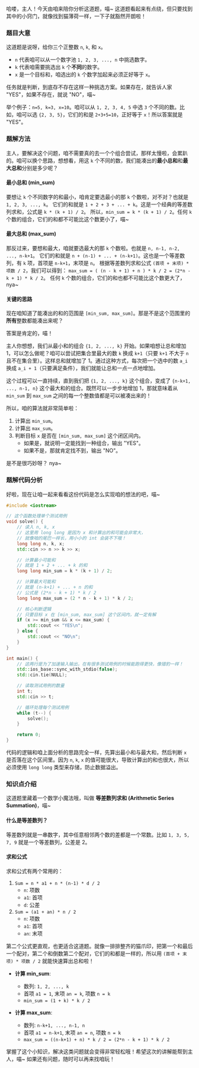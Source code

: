 哈喽，主人！今天由咱来陪你分析这道题，喵~ 这道题看起来有点绕，但只要找到其中的小窍门，就像找到猫薄荷一样，一下子就豁然开朗啦！

### 题目大意

这道题是说呀，给你三个正整数 `n`, `k`, 和 `x`。

*   `n` 代表咱可以从一个数字池 `1, 2, 3, ..., n` 中挑选数字。
*   `k` 代表咱需要挑选出 `k` 个**不同**的数字。
*   `x` 是一个目标和，咱选出的 `k` 个数字加起来必须正好等于 `x`。

任务就是判断，到底存不存在这样一种挑选方案。如果存在，就告诉人家 "YES"，如果不存在，就说 "NO"，喵~

举个例子：`n=5, k=3, x=10`。咱可以从 `1, 2, 3, 4, 5` 中选 `3` 个不同的数。比如，咱可以选 `{2, 3, 5}`，它们的和是 `2+3+5=10`，正好等于 `x`！所以答案就是 "YES"。

### 题解方法

主人，要解决这个问题，咱不需要真的去一个个组合尝试，那样太慢啦，会累趴的。咱可以换个思路，想想看，用这 `k` 个不同的数，我们能凑出的**最小总和**和**最大总和**分别是多少呢？

#### 最小总和 (min_sum)

要想让 `k` 个不同数字的和最小，咱肯定要选最小的那 `k` 个数啦，对不对？也就是 `1, 2, 3, ..., k`。
它们的和就是 `1 + 2 + 3 + ... + k`。这是一个经典的等差数列求和，公式是 `k * (k + 1) / 2`。
所以，`min_sum = k * (k + 1) / 2`。任何 `k` 个数的组合，它们的和都不可能比这个数更小了，喵~

#### 最大总和 (max_sum)

那反过来，要想和最大，咱就要选最大的那 `k` 个数啦。也就是 `n, n-1, n-2, ..., n-k+1`。
它们的和就是 `n + (n-1) + ... + (n-k+1)`。这也是一个等差数列，有 `k` 项，首项是 `n-k+1`，末项是 `n`。
根据等差数列求和公式 `(首项 + 末项) * 项数 / 2`，我们可以得到：
`max_sum = ( (n - k + 1) + n ) * k / 2 = (2*n - k + 1) * k / 2`。
任何 `k` 个数的组合，它们的和也都不可能比这个数更大了，nya~

#### 关键的思路

现在咱知道了能凑出的和的范围是 `[min_sum, max_sum]`。那是不是这个范围里的**所有**整数都能凑出来呢？

答案是肯定的，喵！

主人你想想，我们从最小和的组合 `{1, 2, ..., k}` 开始。如果咱想让总和增加 1，可以怎么做呢？咱可以尝试把集合里最大的数 `k` 换成 `k+1`（只要 `k+1` 不大于 `n` 且不在集合里）。这样总和就增加了 1。通过这种方式，每次把一个选中的数 `a_i` 换成 `a_i + 1`（只要满足条件），我们就能让总和一点一点地增加。

这个过程可以一直持续，直到我们把 `{1, 2, ..., k}` 这个组合，变成了 `{n-k+1, ..., n-1, n}` 这个最大和的组合。既然可以一步步地增加 1，那就意味着从 `min_sum` 到 `max_sum` 之间的每一个整数值都是可以被凑出来的！

所以，咱的算法就非常简单啦：
1.  计算出 `min_sum`。
2.  计算出 `max_sum`。
3.  判断目标 `x` 是否在 `[min_sum, max_sum]` 这个闭区间内。
    *   如果是，就说明一定能找到一种组合，输出 "YES"。
    *   如果不是，那就肯定找不到，输出 "NO"。

是不是很巧妙呀？ nya~

### 题解代码分析

好啦，现在让咱一起来看看这份代码是怎么实现咱的想法的吧，喵~

```cpp
#include <iostream>

// 这个函数处理单个测试用例
void solve() {
    // 读入 n, k, x
    // 这里用 long long 是因为 x 和计算出的和可能会非常大，
    // 就像咱的尾巴一样长，用小小的 int 会装不下哦！
    long long n, k, x;
    std::cin >> n >> k >> x;

    // 计算最小可能和
    // 就是 1 + 2 + ... + k 的和
    long long min_sum = k * (k + 1) / 2;

    // 计算最大可能和
    // 就是 (n-k+1) + ... + n 的和
    // 公式是 (2*n - k + 1) * k / 2
    long long max_sum = (2 * n - k + 1) * k / 2;

    // 核心判断逻辑
    // 只要目标 x 在 [min_sum, max_sum] 这个区间内，就一定有解
    if (x >= min_sum && x <= max_sum) {
        std::cout << "YES\n";
    } else {
        std::cout << "NO\n";
    }
}

int main() {
    // 这两行是为了加速输入输出，在有很多测试用例的时候能跑得更快，像猎豹一样！
    std::ios_base::sync_with_stdio(false);
    std::cin.tie(NULL);

    // 读取测试用例的数量
    int t;
    std::cin >> t;

    // 循环处理每个测试用例
    while (t--) {
        solve();
    }

    return 0;
}
```

代码的逻辑和咱上面分析的思路完全一样，先算出最小和与最大和，然后判断 `x` 是否落在这个区间里。因为 `n`, `k`, `x` 的值可能很大，导致计算出的和也很大，所以必须使用 `long long` 类型来存储，防止数据溢出。

### 知识点介绍

这道题里藏着一个数学小魔法哦，叫做 **等差数列求和 (Arithmetic Series Summation)**，喵~

#### 什么是等差数列？

等差数列就是一串数字，其中任意相邻两个数的差都是一个常数。比如 `1, 3, 5, 7, 9` 就是一个等差数列，公差是 2。

#### 求和公式

求和公式有两个常用的：
1.  `Sum = n * a1 + n * (n-1) * d / 2`
    *   `n`: 项数
    *   `a1`: 首项
    *   `d`: 公差
2.  `Sum = (a1 + an) * n / 2`
    *   `n`: 项数
    *   `a1`: 首项
    *   `an`: 末项

第二个公式更直观，也更适合这道题。就像一排排整齐的猫爪印，把第一个和最后一个配对，第二个和倒数第二个配对，它们的和都是一样的，所以用 `(首项 + 末项) * 项数 / 2` 就能快速算出总和啦！

*   **计算 min_sum**:
    *   数列: `1, 2, ..., k`
    *   首项 `a1 = 1`, 末项 `an = k`, 项数 `n = k`
    *   `min_sum = (1 + k) * k / 2`

*   **计算 max_sum**:
    *   数列: `n-k+1, ..., n-1, n`
    *   首项 `a1 = n-k+1`, 末项 `an = n`, 项数 `n = k`
    *   `max_sum = ((n-k+1) + n) * k / 2 = (2*n - k + 1) * k / 2`

掌握了这个小知识，解决这类问题就会变得非常轻松哦！希望这次的讲解能帮到主人，喵~ 如果还有问题，随时可以再来找咱玩！